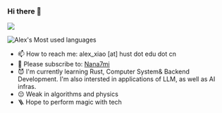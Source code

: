 ### Hi there 👋

<a href="https://github.com/Alex4210987">
  <img src="https://github-readme-stats.vercel.app/api?username=Alex4210987&show_icons=true&theme=onedark" />
</a> 

![Alex's Most used languages](https://github-readme-stats.vercel.app/api/top-langs?username=Alex4210987&show_icons=true&count_private=true&theme=gotham)

- 📫 How to reach me: alex_xiao [at] hust dot edu dot cn
- 🦈 Please subscribe to: [Nana7mi](https://space.bilibili.com/434334701)
- 😈 I'm currently learning Rust, Computer System& Backend Development. I'm also intersted in applications of LLM, as well as AI infras.
- 😔 Weak in algorithms and physics
- 🪜 Hope to perform magic with tech
